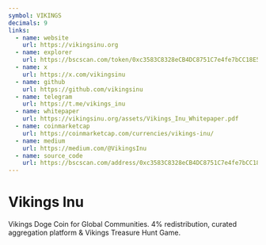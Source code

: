 ```yaml
---
symbol: VIKINGS
decimals: 9
links:
  - name: website
    url: https://vikingsinu.org
  - name: explorer
    url: https://bscscan.com/token/0xc3583C8328eCB4DC8751C7e4fe7bCC18E558A4b6
  - name: x
    url: https://x.com/vikingsinu
  - name: github
    url: https://github.com/vikingsinu
  - name: telegram
    url: https://t.me/vikings_inu
  - name: whitepaper
    url: https://vikingsinu.org/assets/Vikings_Inu_Whitepaper.pdf
  - name: coinmarketcap
    url: https://coinmarketcap.com/currencies/vikings-inu/
  - name: medium
    url: https://medium.com/@VikingsInu
  - name: source_code
    url: https://bscscan.com/address/0xc3583C8328eCB4DC8751C7e4fe7bCC18E558A4b6#code
---
```


# Vikings Inu

Vikings Doge Coin for Global Communities. 4% redistribution, curated aggregation platform & Vikings Treasure Hunt Game.
